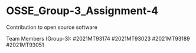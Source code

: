 # OSSE_Group-3_Assignment-4
Contribution to open source software 

Team Members (Group-3):
#2021MT93174
#2021MT93023
#2021MT93189
#2021MT93051

